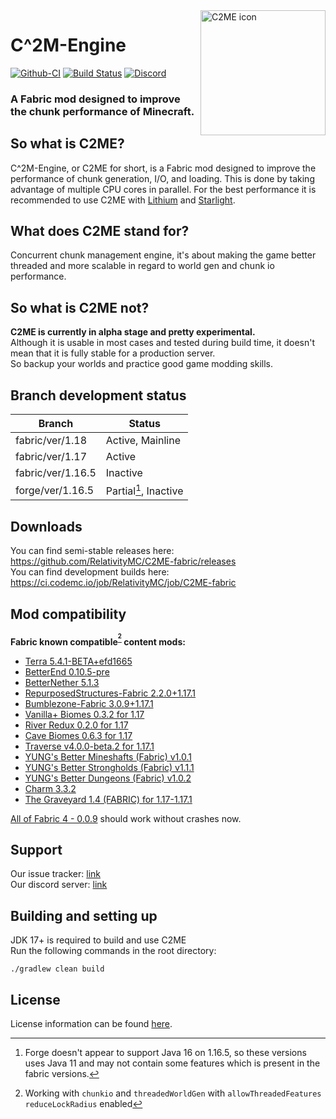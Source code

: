 <img width="200" src="https://github.com/RelativityMC/C2ME-fabric/raw/ver/1.17/src/main/resources/assets/c2me/icon.png" alt="C2ME icon" align="right">
<div align="left">
<h1>C^2M-Engine</h1>

[![Github-CI](https://github.com/RelativityMC/C2ME-fabric/workflows/C2ME%20Build%20Script/badge.svg)](https://github.com/RelativityMC/C2ME-fabric/actions?query=workflow%3ACI)
[![Build Status](https://ci.codemc.io/job/RelativityMC/job/C2ME-fabric/job/ver%252F1.18/badge/icon)](https://ci.codemc.io/job/RelativityMC/job/C2ME-fabric/job/ver%252F1.17/)
[![Discord](https://img.shields.io/discord/756715786747248641?logo=discord&logoColor=white)](https://discord.io/ishlandbukkit)
<h3>A Fabric mod designed to improve the chunk performance of Minecraft.</h3>
</div>

## So what is C2ME?
C^2M-Engine, or C2ME for short, is a Fabric mod designed to improve the performance of chunk generation, I/O, and loading. This is done by taking advantage of multiple CPU cores in parallel. For the best performance it is recommended to use C2ME with [Lithium](https://github.com/CaffeineMC/lithium-fabric) and [Starlight](https://github.com/Spottedleaf/Starlight).

## What does C2ME stand for?
Concurrent chunk management engine, it's about making the game better threaded and more scalable in regard to world gen and chunk io performance.

## So what is C2ME not?
**C2ME is currently in alpha stage and pretty experimental.**  
Although it is usable in most cases and tested during build time, it doesn't mean that it is fully stable for a production server.  
So backup your worlds and practice good game modding skills.

## Branch development status
| Branch            | Status                               |
|-------------------|--------------------------------------|
| fabric/ver/1.18   | Active, Mainline                     |
| fabric/ver/1.17   | Active                               |
| fabric/ver/1.16.5 | Inactive                             |
| forge/ver/1.16.5  | Partial[^forge_partial116], Inactive |

[^forge_partial116]: Forge doesn't appear to support Java 16 on 1.16.5, so these versions uses Java 11 and may not contain some features which is present in the fabric versions.

## Downloads
You can find semi-stable releases here: https://github.com/RelativityMC/C2ME-fabric/releases  
You can find development builds here: https://ci.codemc.io/job/RelativityMC/job/C2ME-fabric

## Mod compatibility
<!-- Update this accordingly when updating ModpackConfig.groovy -->

**Fabric known compatible<sup>[^compatible]</sup> content mods:**  
- [Terra 5.4.1-BETA+efd1665](https://modrinth.com/mod/terra/version/i38N6tkR)
- [BetterEnd 0.10.5-pre](https://github.com/paulevsGitch/BetterEnd/releases/tag/0.10.5-pre)
- [BetterNether 5.1.3](https://www.curseforge.com/minecraft/mc-mods/betternether/files/3379682)
- [RepurposedStructures-Fabric 2.2.0+1.17.1](https://modrinth.com/mod/repurposed-structures-fabric/version/Hp3zNCHi)
- [Bumblezone-Fabric 3.0.9+1.17.1](https://modrinth.com/mod/the-bumblezone-fabric/version/VK0znAOW)
- [Vanilla+ Biomes 0.3.2 for 1.17](https://www.curseforge.com/minecraft/mc-mods/vanilla-biomes/files/3355670)
- [River Redux 0.2.0 for 1.17](https://www.curseforge.com/minecraft/mc-mods/river-redux/files/3344516)
- [Cave Biomes 0.6.3 for 1.17](https://www.curseforge.com/minecraft/mc-mods/cave-biomes/files/3344491)
- [Traverse v4.0.0-beta.2 for 1.17.1](https://github.com/TerraformersMC/Traverse/releases/tag/v4.0.0-beta.2)
- [YUNG's Better Mineshafts (Fabric) v1.0.1](https://www.curseforge.com/minecraft/mc-mods/yungs-better-mineshafts-fabric/files/3414789)
- [YUNG's Better Strongholds (Fabric) v1.1.1](https://www.curseforge.com/minecraft/mc-mods/yungs-better-strongholds-fabric/files/3412649)
- [YUNG's Better Dungeons (Fabric) v1.0.2](https://www.curseforge.com/minecraft/mc-mods/yungs-better-dungeons-fabric/files/3476131)
- [Charm 3.3.2](https://www.curseforge.com/minecraft/mc-mods/charm/files/3393290)
- [The Graveyard 1.4 (FABRIC) for 1.17-1.17.1](https://www.curseforge.com/minecraft/mc-mods/the-graveyard-fabric/files/3457664)

[All of Fabric 4 - 0.0.9](https://www.curseforge.com/minecraft/modpacks/all-of-fabric-4/files/3420600) should work without crashes now. 

[^compatible]: Working with `chunkio` and `threadedWorldGen` with `allowThreadedFeatures` `reduceLockRadius` enabled

## Support
Our issue tracker: [link](https://github.com/RelativityMC/C2ME-fabric/issues)  
Our discord server: [link](https://discord.io/ishlandbukkit)


## Building and setting up
JDK 17+ is required to build and use C2ME  
Run the following commands in the root directory:

```shell
./gradlew clean build
```

## License
License information can be found [here](/LICENSE).

